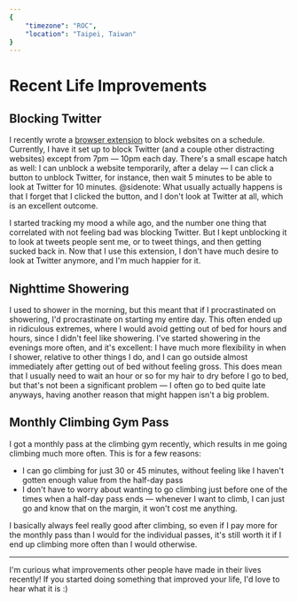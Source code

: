 ```yaml
---
{
	"timezone": "ROC",
	"location": "Taipei, Taiwan"
}
---
```

# Recent Life Improvements

## Blocking Twitter

I recently wrote a [browser extension](https://github.com/wesleyac/badscreen/) to block websites on a schedule. Currently, I have it set up to block Twitter (and a couple other distracting websites) except from 7pm — 10pm each day. There's a small escape hatch as well: I can unblock a website temporarily, after a delay — I can click a button to unblock Twitter, for instance, then wait 5 minutes to be able to look at Twitter for 10 minutes.
@sidenote: What usually actually happens is that I forget that I clicked the button, and I don't look at Twitter at all, which is an excellent outcome.

I started tracking my mood a while ago, and the number one thing that correlated with not feeling bad was blocking Twitter. But I kept unblocking it to look at tweets people sent me, or to tweet things, and then getting sucked back in. Now that I use this extension, I don't have much desire to look at Twitter anymore, and I'm much happier for it.

## Nighttime Showering

I used to shower in the morning, but this meant that if I procrastinated on showering, I'd procrastinate on starting my entire day. This often ended up in ridiculous extremes, where I would avoid getting out of bed for hours and hours, since I didn't feel like showering. I've started showering in the evenings more often, and it's excellent: I have much more flexibility in when I shower, relative to other things I do, and I can go outside almost immediately after getting out of bed without feeling gross. This does mean that I usually need to wait an hour or so for my hair to dry before I go to bed, but that's not been a significant problem — I often go to bed quite late anyways, having another reason that might happen isn't a big problem.

## Monthly Climbing Gym Pass

I got a monthly pass at the climbing gym recently, which results in me going climbing much more often. This is for a few reasons:

* I can go climbing for just 30 or 45 minutes, without feeling like I haven't gotten enough value from the half-day pass
* I don't have to worry about wanting to go climbing just before one of the times when a half-day pass ends — whenever I want to climb, I can just go and know that on the margin, it won't cost me anything.

I basically always feel really good after climbing, so even if I pay more for the monthly pass than I would for the individual passes, it's still worth it if I end up climbing more often than I would otherwise.

---

I'm curious what improvements other people have made in their lives recently! If you started doing something that improved your life, I'd love to hear what it is :)

